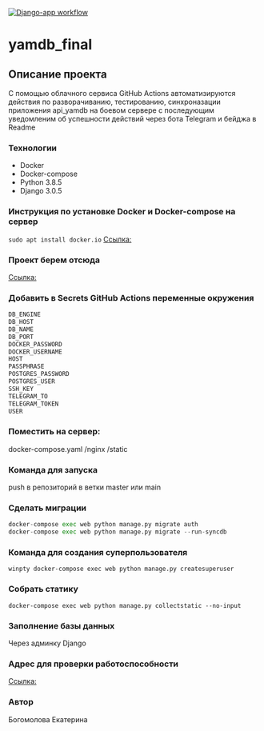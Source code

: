 [![Django-app workflow](https://github.com/LisaWhite-alt/yamdb_final/actions/workflows/yamdb_workflow.yml/badge.svg)](https://github.com/LisaWhite-alt/yamdb_final/actions/workflows/yamdb_workflow.yml)


# yamdb_final

## Описание проекта

С помощью облачного сервиса GitHub Actions автоматизируются действия
по разворачиванию, тестированию, синхроназации приложения api_yamdb
на боевом сервере с последующим уведомленим об успешности действий
через бота Telegram и бейджа в Readme

### Технологии

* Docker
* Docker-compose
* Python 3.8.5
* Django 3.0.5

### Инструкция по установке Docker и Docker-compose на сервер

`sudo apt install docker.io`
[Ссылка:](https://docs.docker.com/compose/install/)

### Проект берем отсюда

[Ссылка:](https://github.com/LisaWhite-alt/yamdb_final.git)

### Добавить в Secrets GitHub Actions переменные окружения

```python
DB_ENGINE
DB_HOST
DB_NAME
DB_PORT
DOCKER_PASSWORD
DOCKER_USERNAME
HOST
PASSPHRASE
POSTGRES_PASSWORD
POSTGRES_USER
SSH_KEY
TELEGRAM_TO
TELEGRAM_TOKEN
USER
```

### Поместить на сервер:

docker-compose.yaml
/nginx
/static

### Команда для запуска

push в репозиторий в ветки master или main

### Сделать миграции

```python
docker-compose exec web python manage.py migrate auth
docker-compose exec web python manage.py migrate --run-syncdb
```

### Команда для создания суперпользователя

`winpty docker-compose exec web python manage.py createsuperuser`

### Собрать статику

`docker-compose exec web python manage.py collectstatic --no-input`

### Заполнение базы данных

Через админку Django

### Адрес для проверки работоспособности

[Ссылка:](http://lisatube.co.vu/redoc)

### Автор

Богомолова Екатерина